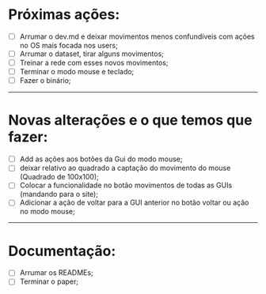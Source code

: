 # Próximas ações:

- [ ] Arrumar o dev.md e deixar movimentos menos confundíveis com ações no OS mais focada nos users;
- [ ] Arrumar o dataset, tirar alguns movimentos;
- [ ] Treinar a rede com esses novos movimentos;
- [ ] Terminar o modo mouse e teclado;
- [ ] Fazer o binário;

-------------------------------------------------------------------------------

# Novas alterações e o que temos que fazer:

- [ ] Add as ações aos botões da Gui do modo mouse;
- [ ] deixar relativo ao quadrado a captação do movimento do mouse (Quadrado de 100x100);
- [ ] Colocar a funcionalidade no botão movimentos de todas as GUIs (mandando para o site);
- [ ] Adicionar a ação de voltar para a GUI anterior no botão voltar ou ação no modo mouse;

-------------------------------------------------------------------------------

# Documentação:

- [ ] Arrumar os READMEs;
- [ ] Terminar o paper;